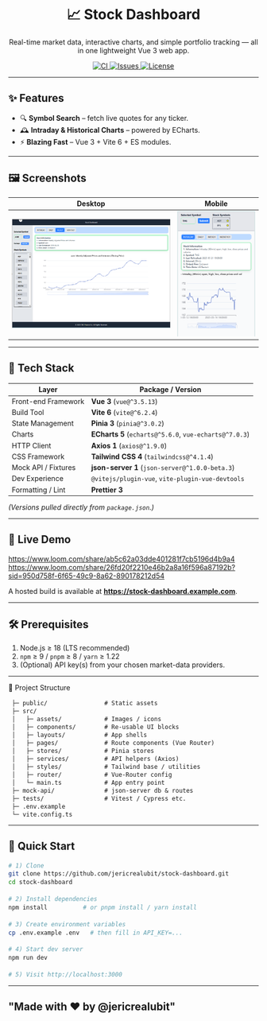 <!--
  README – jericrealubit/stock-dashboard
  Last update: 2024--
-->

<h1 align="center">
  📈 Stock Dashboard
</h1>

<p align="center">
  Real-time market data, interactive charts, and simple portfolio tracking — all in one lightweight Vue 3 web app.
</p>

<p align="center">
  <!-- Adjust the badge URLs once your workflow / license is final -->
  <a href="https://github.com/jericrealubit/stock-dashboard/actions">
    <img alt="CI" src="https://github.com/jericrealubit/stock-dashboard/actions/workflows/ci.yml/badge.svg">
  </a>
  <a href="https://github.com/jericrealubit/stock-dashboard/issues">
    <img alt="Issues" src="https://img.shields.io/github/issues/jericrealubit/stock-dashboard">
  </a>
  <a href="https://github.com/jericrealubit/stock-dashboard/blob/main/LICENSE">
    <img alt="License" src="https://img.shields.io/github/license/jericrealubit/stock-dashboard">
  </a>
</p>

---

## ✨ Features

- 🔍 **Symbol Search** – fetch live quotes for any ticker.
- 🕰️ **Intraday & Historical Charts** – powered by ECharts.
  <!-- - 📰 **News Feed** – headline stream for the active symbol. -->
  <!-- - 🎛️ **Technical Indicators** – moving averages, Bollinger Bands, RSI. -->
  <!-- - 📊 **Portfolio Tracker** – add positions, monitor P/L. -->
  <!-- - 🌚 **Dark / Light Themes** – Tailwind CSS v4 colour modes. -->
- ⚡ **Blazing Fast** – Vue 3 + Vite 6 + ES modules.

---

## 🖼️ Screenshots

| Desktop                                              | Mobile                                              |
| ---------------------------------------------------- | --------------------------------------------------- |
| <img src="docs/screenshots/desktop.png" width="420"> | <img src="docs/screenshots/mobile.png" width="200"> |

---

## 🔧 Tech Stack

| Layer               | Package / Version                                      |
| ------------------- | ------------------------------------------------------ |
| Front-end Framework | **Vue 3** (`vue@^3.5.13`)                              |
| Build Tool          | **Vite 6** (`vite@^6.2.4`)                             |
| State Management    | **Pinia 3** (`pinia@^3.0.2`)                           |
| Charts              | **ECharts 5** (`echarts@^5.6.0`, `vue-echarts@^7.0.3`) |
| HTTP Client         | **Axios 1** (`axios@^1.9.0`)                           |
| CSS Framework       | **Tailwind CSS 4** (`tailwindcss@^4.1.4`)              |
| Mock API / Fixtures | **json-server 1** (`json-server@^1.0.0-beta.3`)        |
| Dev Experience      | `@vitejs/plugin-vue`, `vite-plugin-vue-devtools`       |
| Formatting / Lint   | **Prettier 3**                                         |

_(Versions pulled directly from `package.json`.)_

---

## 🚀 Live Demo

<!-- Replace with actual URL once deployed -->
https://www.loom.com/share/ab5c62a03dde401281f7cb5196d4b9a4
https://www.loom.com/share/26fd20f2210e46b2a8a16f596a87192b?sid=950d758f-6f65-49c9-8a62-890178212d54

A hosted build is available at **https://stock-dashboard.example.com**.

---

## 🛠️ Prerequisites

1. Node.js ≥ 18 (LTS recommended)
2. `npm` ≥ 9 / `pnpm` ≥ 8 / `yarn` ≥ 1.22
3. (Optional) API key(s) from your chosen market-data providers.

---

📂 Project Structure
```
 ├─ public/                # Static assets
 ├─ src/
 │   ├─ assets/            # Images / icons
 │   ├─ components/        # Re-usable UI blocks
 │   ├─ layouts/           # App shells
 │   ├─ pages/             # Route components (Vue Router)
 │   ├─ stores/            # Pinia stores
 │   ├─ services/          # API helpers (Axios)
 │   ├─ styles/            # Tailwind base / utilities
 │   ├─ router/            # Vue-Router config
 │   └─ main.ts            # App entry point
 ├─ mock-api/              # json-server db & routes
 ├─ tests/                 # Vitest / Cypress etc.
 ├─ .env.example
 └─ vite.config.ts
```
---

## 🏁 Quick Start

```bash
# 1) Clone
git clone https://github.com/jericrealubit/stock-dashboard.git
cd stock-dashboard

# 2) Install dependencies
npm install          # or pnpm install / yarn install

# 3) Create environment variables
cp .env.example .env   # then fill in API_KEY=...

# 4) Start dev server
npm run dev

# 5) Visit http://localhost:3000
```
---
 "Made with ❤️ by @jericrealubit"
---
